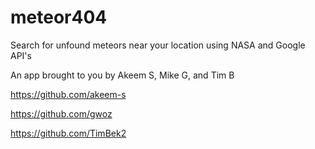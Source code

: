 # meteor404
Search for unfound meteors near your location using NASA and Google API's

An app brought to you by Akeem S, Mike G, and Tim B

https://github.com/akeem-s

https://github.com/gwoz

https://github.com/TimBek2
